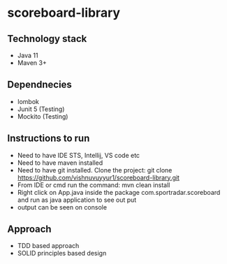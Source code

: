 # scoreboard-library
## Technology stack
  - Java 11
  - Maven 3+
  
## Dependnecies
  - lombok
  - Junit 5 (Testing)
  - Mockito (Testing)
  
## Instructions to run
   - Need to have IDE STS, Intellij, VS code etc
   - Need to have maven installed
   - Need to have git installed. Clone the project: git clone https://github.com/vishnuvuyyur1/scoreboard-library.git <br>
   - From IDE or cmd run the command: mvn clean install
   - Right click on App.java inside the package com.sportradar.scoreboard and run as java application to see out put
   - output can be seen on console

## Approach
 - TDD based approach
 - SOLID principles based design
